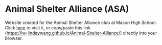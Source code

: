 # Animal Shelter Alliance (ASA)

Website created for the Animal Shelter Alliance club at Mason High School. Click <a href="https://lw-lindaywang.github.io/Animal-Shelter-Alliance/">here</a> to visit it, or copy/paste this link 
<br/>(https://lw-lindaywang.github.io/Animal-Shelter-Alliance/) directly into your browser.
